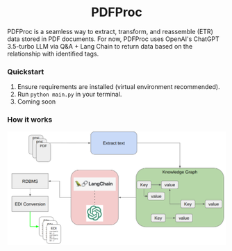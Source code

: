 <h1 align="center">
 <br>
 PDFProc
</h1>

PDFProc is a seamless way to extract, transform, and reassemble (ETR) data stored in PDF documents. For now, PDFProc uses OpenAI's ChatGPT 3.5-turbo LLM via Q&A + Lang Chain to return data based on the relationship with identified tags.

### Quickstart

1. Ensure requirements are installed (virtual environment recommended).
2. Run `python main.py` in your terminal.
3. Coming soon

### How it works

![Design Doc](https://github.com/HashemAlsaket/PDFProc/blob/main/pdfproc_design_doc.png)